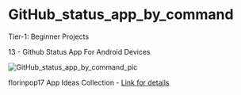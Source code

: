# GitHub_status_app_by_command

Tier-1: Beginner Projects

13 - Github Status App For Android Devices

![GitHub_status_app_by_command_pic](https://user-images.githubusercontent.com/50905347/128680210-21b6123f-9a57-4bb2-9373-e7bf6465613a.png)

florinpop17 App Ideas Collection - [Link for details](https://github.com/florinpop17/app-ideas)
